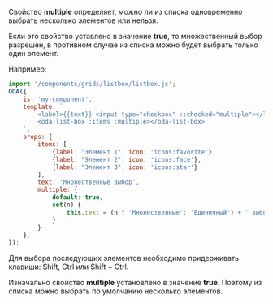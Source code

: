 Свойство **multiple** определяет, можно ли из списка одновременно выбрать несколько элементов или нельзя.

Если это свойство уставлено в значение **true**, то множественный выбор разрешен, в противном случае из списка  можно будет выбрать только один элемент.

Например:

```javascript _run_line_edit_loadoda_[my-component.js]_h=160_
import '/components/grids/listbox/listbox.js';
ODA({
    is: 'my-component',
    template: `
        <label>{{text}} <input type="checkbox" ::checked="multiple"></label>
        <oda-list-box :items :multiple></oda-list-box>
    `,
    props: {
        items: [
            {label: "Элемент 1", icon: 'icons:favorite'},
            {label: "Элемент 2", icon: 'icons:face'},
            {label: "Элемент 3", icon: 'icons:star'}
        ],
        text: 'Множественные выбор',
        multiple: {
            default: true,
            set(n) {
                this.text = (n ? 'Множественные': 'Единичный') + ' выбор';
            }
        }
    },
});
```

Для выбора последующих элементов необходимо придерживать клавиши: Shift, Ctrl или Shift + Ctrl.

Изначально свойство **multiple** установлено в значение **true**. Поэтому из списка  можно выбрать по умолчанию несколько элементов.
